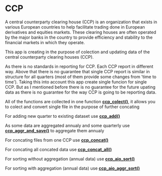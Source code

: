 # CCP
A central counterparty clearing house (CCP) is an organization that exists in various European countries to help facilitate trading done in European derivatives and equities markets. These clearing houses are often operated by the major banks in the country to provide efficiency and stability to the financial markets in which they operate. 

This app is creating in the purpose of colection and updating data of the central counterparty clearing houses (CCP).

As there is no standards in reporting for CCP. Each CCP report in different way. Above that there is no guarantee that single CCP report is similar in structure for all quarters (most of them provide some changes from 'time to time'). 
Taking this into account this app create single funcion for single CCP. But as I mentioned before there is no guarantee for the future upating data as there is no guarantee for the way CCP is going to be reporting data.

All of the functions are collected in one function [**ccp_colect()**](https://github.com/sebastiangebala/CCP/blob/master/ccp_colect.ipynb), it allows you to colect and convert single file in the purpose of further concating 

For adding new quarter to existing dataset use [**ccp_add()**](https://github.com/sebastiangebala/CCP/blob/master/ccp_add.ipynb)

As some data are aggregated annualy and some quarterly use [**ccp_aggr_and_save()**](https://github.com/sebastiangebala/CCP/blob/master/ccp_aggregate.ipynb) to aggregate them annualy

For concating files from one CCP use [**ccp_concat()**](https://github.com/sebastiangebala/CCP/blob/master/ccp_concat.ipynb)

For concating all concated data use [**ccp_concat_all()**](https://github.com/sebastiangebala/CCP/blob/master/ccp_concat.ipynb)

For sorting without aggregation (annual data) use [**ccp_aio_sort()**](https://github.com/sebastiangebala/CCP/blob/master/ccp_sort.ipynb)

For sorting with aggregation (annual data) use [**ccp_aio_aggr_sort()**](https://github.com/sebastiangebala/CCP/blob/master/ccp_sort.ipynb)
